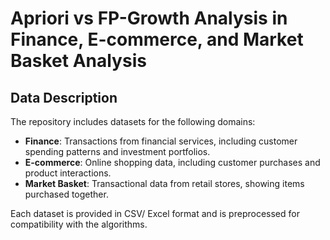 # Apriori vs FP-Growth Analysis in Finance, E-commerce, and Market Basket Analysis

## Data Description
The repository includes datasets for the following domains:

- **Finance**: Transactions from financial services, including customer spending patterns and investment portfolios.
- **E-commerce**: Online shopping data, including customer purchases and product interactions.
- **Market Basket**: Transactional data from retail stores, showing items purchased together.

Each dataset is provided in CSV/ Excel format and is preprocessed for compatibility with the algorithms.

